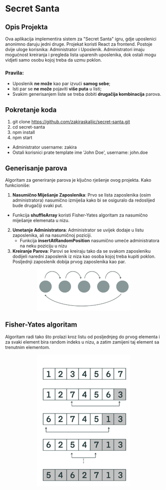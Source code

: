 # Secret Santa 

## Opis Projekta

Ova aplikacija implementira sistem za "Secret Santa" igru, gdje uposlenici anonimno daruju jedni druge. Projekat koristi React za frontend. Postoje dvije uloge korisnika: Administrator i Uposlenik. Administratori imaju mogućnost kreiranja i pregleda lista uparenih uposlenika, dok ostali mogu vidjeti samo osobu kojoj treba da uzmu poklon.

### Pravila:

-   Uposlenik **ne može** kao par izvući **samog sebe**;
-   Isti par se **ne može** pojaviti **više puta** u listi;
-   Svakim generisanjem liste se treba dobiti **drugačija kombinacija** parova.

## Pokretanje koda
1. git clone https://github.com/zakiraskaljic/secret-santa.git
2. cd secret-santa
3. npm install 
4. npm start 

- Administrator username: zakira
- Ostali korisnici prate template ime  'John Doe',  username: john.doe

## Generisanje parova

Algoritam za generiranje parova je ključno rješenje ovog projekta. Kako funkcioniše:

1.  **Nasumično Miješanje Zaposlenika**: Prvo se lista zaposlenika (osim administratora) nasumično izmiješa kako bi se osiguralo da redoslijed bude drugačiji svaki put.
- Funkcija  **shuffleArray** koristi Fisher-Yates algoritam za nasumično miješanje elemenata u nizu.
2.  **Umetanje Administratora**: Administrator se uvijek dodaje u listu zaposlenika, ali na nasumičnoj poziciji.   
    -   Funkcija **insertAtRandomPosition** nasumično umeće administratora na neku poziciju u nizu
3.   **Kreiranje Parova**: Parovi se kreiraju tako da se svakom zaposleniku dodijeli naredni zaposlenik iz niza kao osoba kojoj treba kupiti poklon. Posljednji zaposlenik dobija prvog zaposlenika kao par.


<div style="text-align: center;">
    <img src="IMG_6873.jpg" alt="Generisanje parova" width="300" />
</div>

## Fisher-Yates algoritam

Algoritam radi tako što prolazi kroz listu od posljednjeg do prvog elementa i za svaki element bira random indeks u nizu, a zatim zamijeni taj element sa trenutnim elementom.

<div style="text-align: center;">
    <img src="IMG_6875.JPG" alt="Fisher Yates algoritam" width="300" />
</div>
